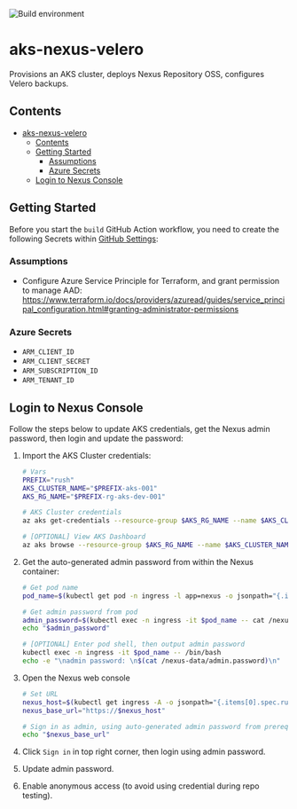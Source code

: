 ![Build environment](https://github.com/adamrushuk/aks-nexus-velero/workflows/Build%20environment/badge.svg)

# aks-nexus-velero

Provisions an AKS cluster, deploys Nexus Repository OSS, configures Velero backups.

## Contents

- [aks-nexus-velero](#aks-nexus-velero)
  - [Contents](#contents)
  - [Getting Started](#getting-started)
    - [Assumptions](#assumptions)
    - [Azure Secrets](#azure-secrets)
  - [Login to Nexus Console](#login-to-nexus-console)

## Getting Started

Before you start the `build` GitHub Action workflow, you need to create the following Secrets within
[GitHub Settings](https://help.github.com/en/actions/configuring-and-managing-workflows/creating-and-storing-encrypted-secrets):

### Assumptions

<!-- TODO -->

- Configure Azure Service Principle for Terraform, and grant permission to manage AAD:
https://www.terraform.io/docs/providers/azuread/guides/service_principal_configuration.html#granting-administrator-permissions

### Azure Secrets

<!-- TODO -->

- `ARM_CLIENT_ID`
- `ARM_CLIENT_SECRET`
- `ARM_SUBSCRIPTION_ID`
- `ARM_TENANT_ID`

## Login to Nexus Console

Follow the steps below to update AKS credentials, get the Nexus admin password, then login and update the password:

1. Import the AKS Cluster credentials:

    ```bash
    # Vars
    PREFIX="rush"
    AKS_CLUSTER_NAME="$PREFIX-aks-001"
    AKS_RG_NAME="$PREFIX-rg-aks-dev-001"

    # AKS Cluster credentials
    az aks get-credentials --resource-group $AKS_RG_NAME --name $AKS_CLUSTER_NAME --overwrite-existing

    # [OPTIONAL] View AKS Dashboard
    az aks browse --resource-group $AKS_RG_NAME --name $AKS_CLUSTER_NAME
    ```

1. Get the auto-generated admin password from within the Nexus container:

    ```bash
    # Get pod name
    pod_name=$(kubectl get pod -n ingress -l app=nexus -o jsonpath="{.items[0].metadata.name}")

    # Get admin password from pod
    admin_password=$(kubectl exec -n ingress -it $pod_name -- cat /nexus-data/admin.password)
    echo "$admin_password"

    # [OPTIONAL] Enter pod shell, then output admin password
    kubectl exec -n ingress -it $pod_name -- /bin/bash
    echo -e "\nadmin password: \n$(cat /nexus-data/admin.password)\n"
    ```

1. Open the Nexus web console

    ```bash
    # Set URL
    nexus_host=$(kubectl get ingress -A -o jsonpath="{.items[0].spec.rules[0].host}")
    nexus_base_url="https://$nexus_host"

    # Sign in as admin, using auto-generated admin password from prereqs section
    echo "$nexus_base_url"
    ```

1. Click `Sign in` in top right corner, then login using admin password.
1. Update admin password.
1. Enable anonymous access (to avoid using credential during repo testing).
